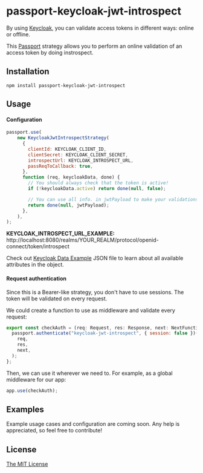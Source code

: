 # passport-keycloak-jwt-introspect

By using [Keycloak](https://www.keycloak.org/), you can validate access tokens in different ways: online or offline.

This [Passport](https://www.passportjs.org/) strategy allows you to perform an online validation of an access token by doing instrospect.


## Installation
```shell
npm install passport-keycloak-jwt-introspect
```

## Usage

#### Configuration
```javascript
passport.use(
    new KeycloakJwtIntrospectStrategy(
      {
        clientId: KEYCLOAK_CLIENT_ID,
        clientSecret: KEYCLOAK_CLIENT_SECRET,
        introspectUrl: KEYCLOAK_INTROSPECT_URL,
        passReqToCallback: true,
      },
      function (req, keycloakData, done) {
        // You should always check that the token is active!
        if (!keycloakData.active) return done(null, false);

        // You can use all info. in jwtPayload to make your validations and create your user
        return done(null, jwtPayload);
      },
    ),
);
```

**KEYCLOAK_INTROSPECT_URL_EXAMPLE:**  http://localhost:8080/realms/YOUR_REALM/protocol/openid-connect/token/introspect

Check out [Keycloak Data Example](doc/keycloak_data_example.json) JSON file to learn about all available attributes in the object.

#### Request authentication
Since this is a Bearer-like strategy, you don't have to use sessions. The token will be validated on every request.

We could create a function to use as middleware and validate every request:
```javascript
export const checkAuth = (req: Request, res: Response, next: NextFunction) => {
  passport.authenticate("keycloak-jwt-introspect", { session: false })(
    req,
    res,
    next,
  );
};
```

Then, we can use it wherever we need to. For example, as a global middleware for our app:
```javascript
app.use(checkAuth);
```

## Examples
Example usage cases and configuration are coming soon. Any help is appreciated, so feel free to contribute!

## License
[The MIT License](http://opensource.org/licenses/MIT)



